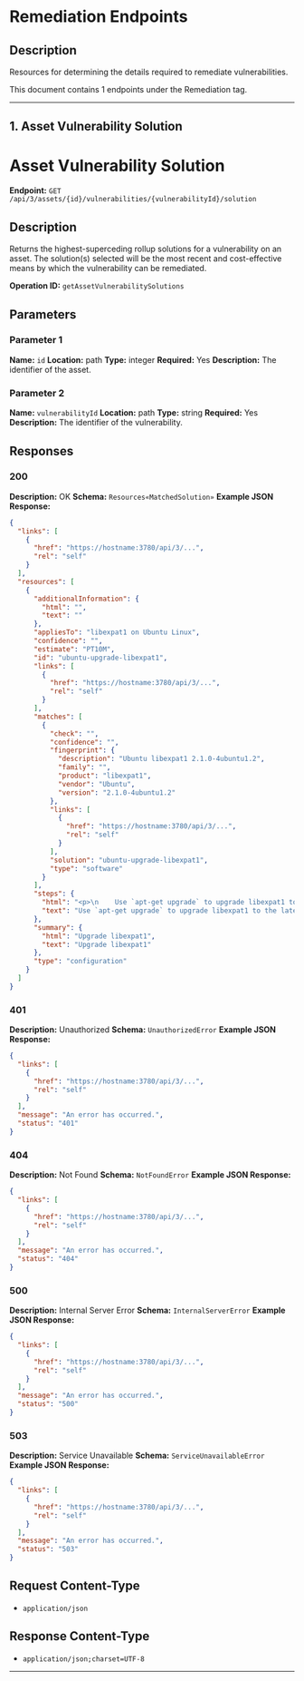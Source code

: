 # Remediation Endpoints

## Description
Resources for determining the details required to remediate vulnerabilities.

This document contains 1 endpoints under the Remediation tag.

---

## 1. Asset Vulnerability Solution

# Asset Vulnerability Solution

**Endpoint:** `GET /api/3/assets/{id}/vulnerabilities/{vulnerabilityId}/solution`

## Description
Returns the highest-superceding rollup solutions for a vulnerability on an asset. The solution(s) selected will be the most recent and cost-effective means by which the vulnerability can be remediated.

**Operation ID:** `getAssetVulnerabilitySolutions`

## Parameters

### Parameter 1
**Name:** `id`
**Location:** path
**Type:** integer
**Required:** Yes
**Description:** The identifier of the asset.

### Parameter 2
**Name:** `vulnerabilityId`
**Location:** path
**Type:** string
**Required:** Yes
**Description:** The identifier of the vulnerability.

## Responses

### 200
**Description:** OK
**Schema:** `Resources«MatchedSolution»`
**Example JSON Response:**
```json
{
  "links": [
    {
      "href": "https://hostname:3780/api/3/...",
      "rel": "self"
    }
  ],
  "resources": [
    {
      "additionalInformation": {
        "html": "",
        "text": ""
      },
      "appliesTo": "libexpat1 on Ubuntu Linux",
      "confidence": "",
      "estimate": "PT10M",
      "id": "ubuntu-upgrade-libexpat1",
      "links": [
        {
          "href": "https://hostname:3780/api/3/...",
          "rel": "self"
        }
      ],
      "matches": [
        {
          "check": "",
          "confidence": "",
          "fingerprint": {
            "description": "Ubuntu libexpat1 2.1.0-4ubuntu1.2",
            "family": "",
            "product": "libexpat1",
            "vendor": "Ubuntu",
            "version": "2.1.0-4ubuntu1.2"
          },
          "links": [
            {
              "href": "https://hostname:3780/api/3/...",
              "rel": "self"
            }
          ],
          "solution": "ubuntu-upgrade-libexpat1",
          "type": "software"
        }
      ],
      "steps": {
        "html": "<p>\n    Use `apt-get upgrade` to upgrade libexpat1 to the latest version.\n  </p>",
        "text": "Use `apt-get upgrade` to upgrade libexpat1 to the latest version."
      },
      "summary": {
        "html": "Upgrade libexpat1",
        "text": "Upgrade libexpat1"
      },
      "type": "configuration"
    }
  ]
}
```

### 401
**Description:** Unauthorized
**Schema:** `UnauthorizedError`
**Example JSON Response:**
```json
{
  "links": [
    {
      "href": "https://hostname:3780/api/3/...",
      "rel": "self"
    }
  ],
  "message": "An error has occurred.",
  "status": "401"
}
```

### 404
**Description:** Not Found
**Schema:** `NotFoundError`
**Example JSON Response:**
```json
{
  "links": [
    {
      "href": "https://hostname:3780/api/3/...",
      "rel": "self"
    }
  ],
  "message": "An error has occurred.",
  "status": "404"
}
```

### 500
**Description:** Internal Server Error
**Schema:** `InternalServerError`
**Example JSON Response:**
```json
{
  "links": [
    {
      "href": "https://hostname:3780/api/3/...",
      "rel": "self"
    }
  ],
  "message": "An error has occurred.",
  "status": "500"
}
```

### 503
**Description:** Service Unavailable
**Schema:** `ServiceUnavailableError`
**Example JSON Response:**
```json
{
  "links": [
    {
      "href": "https://hostname:3780/api/3/...",
      "rel": "self"
    }
  ],
  "message": "An error has occurred.",
  "status": "503"
}
```

## Request Content-Type
- `application/json`

## Response Content-Type
- `application/json;charset=UTF-8`


---
